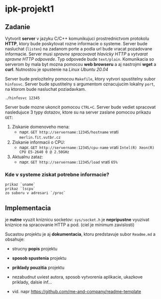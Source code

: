 # ipk-projekt1


## Zadanie
Vytvorit **server** v jazyku C/C++ komunikujuci prostrednictvom protokolu **HTTP**, ktory bude poskytovat rozne informacie o systeme. Server bude nasluchat (`listen`) na zadanom porte a podla url bude vracat pozadovane informacie. Server musi *spravne spracovavat hlavicky HTTP* a *vytvarat spravne HTTP odpovede*. Typ odpovede bude `text/plain`. Komunikacia so serverom by mala byt mozna pomocou **web browseru** a aj nastrojmi **wget** a **curl**. Nutnostou je spustenie na *Linux Ubuntu 20.04*

Server bude prelozitelny pomocou `Makefile`, ktory vytvori spustitelny subor `hinfosvc`.
Server bude spustitelny s argumentom oznacujucim lokalny `port`, na ktorom bude nasluchat poziadavkam.

`./hinfosvc 12345`

Server bude mozne ukoncit pomocou `CTRL+C`.
Server bude vediet spracovat nasledujuce 3 typy dotazov, ktore su na server zaslane pomocou prikazu `GET`:
  1. Ziskanie domenoveho mena:
     - napr. `GET http://servername:12345/hostname` vrati `merlin.fit.vutbr.cz`
  2. Ziskanie informacii o CPU:
     - napr. `GET http://servername:12345/cpu-name` vrati `Intel(R) Xeon(R) CPU E5-2640 0 @ 2.50GHz`
  3. Aktualnu zataz:
     - napr. `GET http://servername:12345/load` vrati `65%`
  
  ### Kde v systeme ziskat potrebne informacie?
    prikaz `uname`
    prikaz `lscpu`
    zo suboru v adresari `/proc`
    

## Implementacia
  je **nutne** vyuzit kniznicu socketov: `sys/socket.h`
  je **nepripustne** vyuzivat kniznice na spracovanie HTTP a pod. (ciel je minimum zavislosti)

Sucastou projektu je aj **dokumentacia**, ktoru predstavuje subor `Readme.md` a obsahuje:
  - strucny **popis** projektu
  - **sposob spustenia** projektu
  - **priklady pouzitia** projektu

  - nezabudnut uviest autora, sposob vytvorenia aplikacie, ukazkove priklady, dalsie inf...
  - vid. napr https://github.com/me-and-company/readme-template
